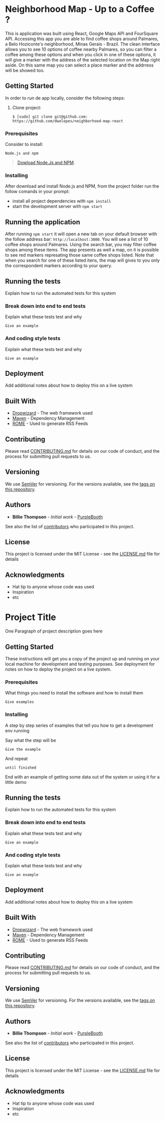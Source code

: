 # Neighborhood Map - Up to a Coffee ?

This is application was built using React, Google Maps API and FourSquare API. Accessing this app you are able to find coffee shops around Palmares, a Belo Hoziconte's neighborhood, Minas Gerais - Brazil. The clean interface allows you to see 10 options of coffee nearby Palmares, so you can filter a coffee among these options and when you click in one of these options, it will give a marker with the address of the selected location on the Map right aside. On this same map you can select a place marker and the addrress will be showed too.

## Getting Started

In order to run de app locally, consider the following steps:

1. Clone project:

    ```
    $ [sudo] git clone git@github.com: https://github.com/dwolopes/neighborhood-map-react
    ```

### Prerequisites

Consider to install:

```
Node.js and npm
```

> [Dowload Node.Js and NPM](https://nodejs.org/en/download/).

### Installing

After download and install Node.js and NPM, from the project folder run the follow comands in your prompt: 

* install all project dependencies with `npm install`
* start the development server with `npm start`

## Running the application

After running `npm start` it will open a new tab on your default browser with the follow address bar: `http://localhost:3000`. You will see a list of 10 coffee shops around Palmares. Using the search bar, you may filter coffee shops among these items. The app presents as well a map, on it is possible to see red markers represating those same coffee shops listed. Note that when you search for one of these listed itens, the map will gives to you only the correspondent markers according to your query.

## Running the tests

Explain how to run the automated tests for this system

### Break down into end to end tests

Explain what these tests test and why

```
Give an example
```

### And coding style tests

Explain what these tests test and why

```
Give an example
```

## Deployment

Add additional notes about how to deploy this on a live system

## Built With

* [Dropwizard](http://www.dropwizard.io/1.0.2/docs/) - The web framework used
* [Maven](https://maven.apache.org/) - Dependency Management
* [ROME](https://rometools.github.io/rome/) - Used to generate RSS Feeds

## Contributing

Please read [CONTRIBUTING.md](https://gist.github.com/PurpleBooth/b24679402957c63ec426) for details on our code of conduct, and the process for submitting pull requests to us.

## Versioning

We use [SemVer](http://semver.org/) for versioning. For the versions available, see the [tags on this repository](https://github.com/your/project/tags). 

## Authors

* **Billie Thompson** - *Initial work* - [PurpleBooth](https://github.com/PurpleBooth)

See also the list of [contributors](https://github.com/your/project/contributors) who participated in this project.

## License

This project is licensed under the MIT License - see the [LICENSE.md](LICENSE.md) file for details

## Acknowledgments

* Hat tip to anyone whose code was used
* Inspiration
* etc

# Project Title

One Paragraph of project description goes here

## Getting Started

These instructions will get you a copy of the project up and running on your local machine for development and testing purposes. See deployment for notes on how to deploy the project on a live system.

### Prerequisites

What things you need to install the software and how to install them

```
Give examples
```

### Installing

A step by step series of examples that tell you how to get a development env running

Say what the step will be

```
Give the example
```

And repeat

```
until finished
```

End with an example of getting some data out of the system or using it for a little demo

## Running the tests

Explain how to run the automated tests for this system

### Break down into end to end tests

Explain what these tests test and why

```
Give an example
```

### And coding style tests

Explain what these tests test and why

```
Give an example
```

## Deployment

Add additional notes about how to deploy this on a live system

## Built With

* [Dropwizard](http://www.dropwizard.io/1.0.2/docs/) - The web framework used
* [Maven](https://maven.apache.org/) - Dependency Management
* [ROME](https://rometools.github.io/rome/) - Used to generate RSS Feeds

## Contributing

Please read [CONTRIBUTING.md](https://gist.github.com/PurpleBooth/b24679402957c63ec426) for details on our code of conduct, and the process for submitting pull requests to us.

## Versioning

We use [SemVer](http://semver.org/) for versioning. For the versions available, see the [tags on this repository](https://github.com/your/project/tags). 

## Authors

* **Billie Thompson** - *Initial work* - [PurpleBooth](https://github.com/PurpleBooth)

See also the list of [contributors](https://github.com/your/project/contributors) who participated in this project.

## License

This project is licensed under the MIT License - see the [LICENSE.md](LICENSE.md) file for details

## Acknowledgments

* Hat tip to anyone whose code was used
* Inspiration
* etc